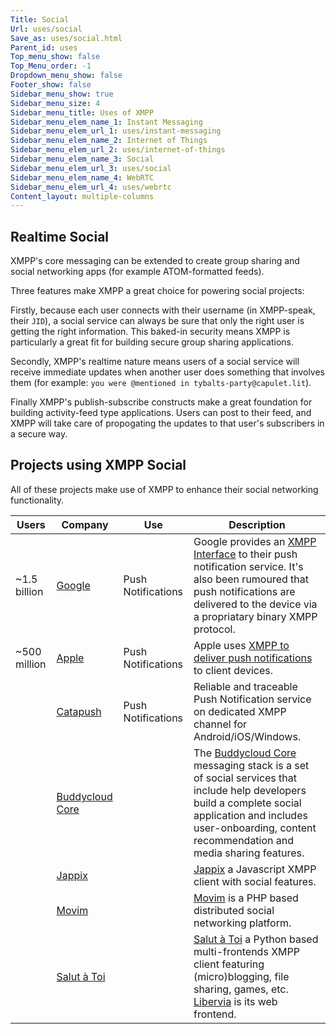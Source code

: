 ```yaml
---
Title: Social
Url: uses/social
Save_as: uses/social.html
Parent_id: uses
Top_menu_show: false
Top_Menu_order: -1
Dropdown_menu_show: false
Footer_show: false
Sidebar_menu_show: true
Sidebar_menu_size: 4
Sidebar_menu_title: Uses of XMPP
Sidebar_menu_elem_name_1: Instant Messaging
Sidebar_menu_elem_url_1: uses/instant-messaging
Sidebar_menu_elem_name_2: Internet of Things
Sidebar_menu_elem_url_2: uses/internet-of-things
Sidebar_menu_elem_name_3: Social
Sidebar_menu_elem_url_3: uses/social
Sidebar_menu_elem_name_4: WebRTC
Sidebar_menu_elem_url_4: uses/webrtc
Content_layout: multiple-columns
---
```


## Realtime Social

XMPP's core messaging can be extended to create group sharing and social networking apps (for example ATOM-formatted feeds).

Three features make XMPP a great choice for powering social projects:

Firstly, because each user connects with their username (in XMPP-speak, their `JID`), a social service can always be sure that only the right user is getting the right information. This baked-in security means XMPP is particularly a great fit for building secure group sharing applications.  

Secondly, XMPP's realtime nature means users of a social service will receive immediate updates when another user does something that involves them (for example: `you were @mentioned in tybalts-party@capulet.lit`).

Finally XMPP's publish-subscribe constructs make a great foundation for building activity-feed type applications. Users can post to their feed, and XMPP will take care of propogating the updates to that user's subscribers in a secure way.

## Projects using XMPP Social

All of these projects make use of XMPP to enhance their social networking functionality.

| Users        | Company                                      | Use                | Description                            |
|--------------|----------------------------------------------|--------------------|----------------------------------------|
| ~1.5 billion | [Google](https://google.com)                 | Push Notifications | Google provides an [XMPP Interface](https://developers.google.com/cloud-messaging/server) to their push notification service. It's also been rumoured that push notifications are delivered to the device via a propriatary binary XMPP protocol. | 
| ~500 million | [Apple](http://apple.com)                    | Push Notifications | Apple uses [XMPP to deliver push notifications](https://www.quora.com/What-technology-does-the-iOS-Apple-Push-Notification-Service-APNS-use-to-maintain-a-persistent-connection-with-each-device-to-receive-such-fast-push-notifications) to client devices. |
|              | [Catapush](http://catapush.com)              | Push Notifications | Reliable and traceable Push Notification service on dedicated XMPP channel for Android/iOS/Windows. |
|              | [Buddycloud Core](http://buddycloud.com/core)|                    | The [Buddycloud Core](http://buddycloud.com/core) messaging stack is a set of social services that include help developers build a complete social application and includes user-onboarding, content recommendation and media sharing features. |
|              | [Jappix](https://jappix.org)                 |                    | [Jappix](https://jappix.org) a Javascript XMPP client with social features. |
|              | [Movim](https://movim.eu/)                   |                    | [Movim](https://movim.eu/) is a PHP based distributed social networking platform. |
|              | [Salut à Toi](http://salut-a-toi.org)        |                    | [Salut à Toi](http://salut-a-toi.org) a Python based multi-frontends XMPP client featuring (micro)blogging, file sharing, games, etc. [Libervia](https://libervia.org) is its web frontend. |
